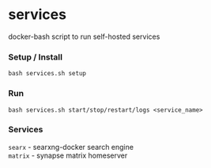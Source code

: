 # services
docker-bash script to run self-hosted services

### Setup / Install
```
bash services.sh setup
```

### Run
```
bash services.sh start/stop/restart/logs <service_name>
```

### Services
`searx` - searxng-docker search engine <br />
`matrix` - synapse matrix homeserver
